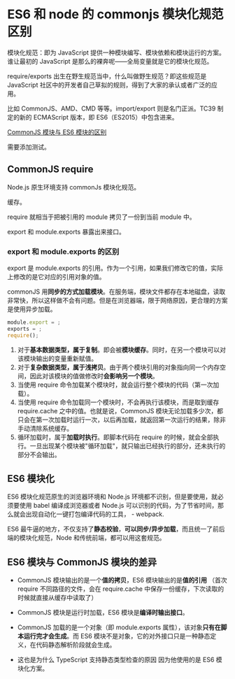 # ES6 和 node 的 commonjs 模块化规范区别

模块化规范：即为 JavaScript 提供一种模块编写、模块依赖和模块运行的方案。谁让最初的 JavaScript 是那么的裸奔呢——全局变量就是它的模块化规范。

require/exports 出生在野生规范当中，什么叫做野生规范？即这些规范是 JavaScript 社区中的开发者自己草拟的规则，得到了大家的承认或者广泛的应用。

比如 CommonJS、AMD、CMD 等等。import/export 则是名门正派。TC39 制定的新的 ECMAScript 版本，即 ES6（ES2015）中包含进来。

[CommonJS 模块与 ES6 模块的区别](https://www.cnblogs.com/unclekeith/archive/2017/10/17/7679503.html)

需要添加测试。

## CommonJS require

Node.js 原生环境支持 commonJs 模块化规范。

缓存。

require 就相当于把被引用的 module 拷贝了一份到当前 module 中。

export 和 module.exports 暴露出来接口。

### export 和 module.exports 的区别

export 是 module.exports 的引用。作为一个引用，如果我们修改它的值，实际上修改的是它对应的引用对象的值。

commonJS 用**同步的方式加载模块**。在服务端，模块文件都存在本地磁盘，读取非常快，所以这样做不会有问题。但是在浏览器端，限于网络原因，更合理的方案是使用异步加载。

```js
module.export = ;
exports = ;
require();
```

1. 对于**基本数据类型，属于复制**。即会被**模块缓存**。同时，在另一个模块可以对该模块输出的变量重新赋值。
2. 对于**复杂数据类型，属于浅拷贝**。由于两个模块引用的对象指向同一个内存空间，因此对该模块的值做修改时**会影响另一个模块**。
3. 当使用 require 命令加载某个模块时，就会运行整个模块的代码（第一次加载）。
4. 当使用 require 命令加载同一个模块时，不会再执行该模块，而是取到缓存 require.cache 之中的值。也就是说，CommonJS 模块无论加载多少次，都只会在第一次加载时运行一次，以后再加载，就返回第一次运行的结果，除非手动清除系统缓存。
5. 循环加载时，属于**加载时执行**。即脚本代码在 require 的时候，就会全部执行。一旦出现某个模块被"循环加载"，就只输出已经执行的部分，还未执行的部分不会输出。

## ES6 模块化

ES6 模块化规范原生的浏览器环境和 Node.js 环境都不识别，但是要使用，就必须要使用 babel 编译成浏览器或者 Node.js 可以识别的代码，为了节省时间，那么就会出现自动化一键打包编译代码的工具， - webpack.

ES6 最牛逼的地方，不仅支持了**静态校验**，**可以同步/异步加载**，而且统一了前后端的模块化规范，Node 和传统前端，都可以用这套规范。

## ES6 模块与 CommonJS 模块的差异

- CommonJS 模块输出的是一个**值的拷贝**，ES6 模块输出的是**值的引用** （首次 require 不同路径的文件，会在 require.cache 中保存一份缓存，下次读取的时候就直接从缓存中读取了）

- CommonJS 模块是运行时加载，ES6 模块是**编译时输出接口**。

- CommonJS 加载的是一个对象（即 module.exports 属性），该对象**只有在脚本运行完才会生成**。而 ES6 模块不是对象，它的对外接口只是一种静态定义，在代码静态解析阶段就会生成。

- 这也是为什么 TypeScript 支持静态类型检查的原因 因为他使用的是 ES6 模块化方案。
